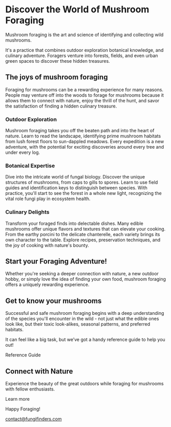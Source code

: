 # Discover the World of Mushroom Foraging

Mushroom foraging is the art and science of identifying and collecting wild mushrooms.

It's a practice that combines outdoor exploration botanical knowledge, and culinary adventure. Foragers venture into forests, fields, and even urban green spaces to discover these hidden treasures.

## The joys of mushroom foraging

Foraging for mushrooms can be a rewarding experience for many reasons. People may venture off into the woods to forage for mushrooms because it allows them to connect with nature, enjoy the thrill of the hunt, and savor the satisfaction of finding a hidden culinary treasure.

### Outdoor Exploration

Mushroom foraging takes you off the beaten path and into the heart of nature. Learn to read the landscape, identifying prime mushroom habitats from lush forest floors to sun-dappled meadows. Every expedition is a new adventure, with the potential for exciting discoveries around every tree and under every log.

### Botanical Expertise

Dive into the intricate world of fungal biology. Discover the unique structures of mushrooms, from caps to gills to spores. Learn to use field guides and identification keys to distinguish between species. With practice, you'll start to see the forest in a whole new light, recognizing the vital role fungi play in ecosystem health.

### Culinary Delights

Transform your foraged finds into delectable dishes. Many edible mushrooms offer unique flavors and textures that can elevate your cooking. From the earthy porcini to the delicate chanterelle, each variety brings its own character to the table. Explore recipes, preservation techniques, and the joy of cooking with nature's bounty.

## Start your Foraging Adventure!

Whether you're seeking a deeper connection with nature, a new outdoor hobby, or simply love the idea of finding your own food, mushroom foraging offers a uniquely rewarding experience.

## Get to know your mushrooms

Successful and safe mushroom foraging begins with a deep understanding of the species you'll encounter in the wild - not just what the edible ones look like, but their toxic look-alikes, seasonal patterns, and preferred habitats.

It can feel like a big task, but we’ve got a handy reference guide to help you out!

Reference Guide

## Connect with Nature

Experience the beauty of the great outdoors while foraging for mushrooms with fellow enthusiasts.

Learn more

Happy Foraging!

contact@fungifinders.com
